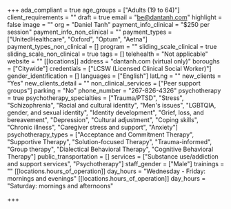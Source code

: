+++
ada_compliant = true
age_groups = ["Adults (19 to 64)"]
client_requirements = ""
draft = true
email = "be@dantanh.com"
highlight = false
image = ""
org = "Daniel Tanh"
payment_info_clinical = "$250 per session"
payment_info_non_clinical = ""
payment_types = ["UnitedHealthcare", "Oxford", "Optum", "Aetna"]
payment_types_non_clinical = []
program = ""
sliding_scale_clinical = true
sliding_scale_non_clinical = true
tags = []
telehealth = "Not applicable"
website = ""
[[locations]]
address = "dantanh.com (virtual only)"
boroughs = ["Citywide"]
credentials = ["LCSW (Licensed Clinical Social Worker)"]
gender_identification = []
languages = ["English"]
latLng = ""
new_clients = "Yes"
new_clients_detail = ""
non_clinical_services = ["Peer support groups"]
parking = "No"
phone_number = "267-826-4326"
psychotherapy = true
psychotherapy_specialties = ["Trauma/PTSD", "Stress", "Schizophrenia", "Racial and cultural identity", "Men's issues", "LGBTQIA, gender, and sexual identity", "Identity development", "Grief, loss, and bereavement", "Depression", "Cultural adjustment", "Coping skills", "Chronic illness", "Caregiver stress and support", "Anxiety"]
psychotherapy_types = ["Acceptance and Commitment Therapy", "Supportive Therapy", "Solution-focused Therapy", "Trauma-informed", "Group therapy", "Dialectical Behavioral Therapy", "Cognitive Behavioral Therapy"]
public_transportation = []
services = ["Substance use/addiction and support services", "Psychotherapy"]
staff_gender = ["Male"]
trainings = ""
[[locations.hours_of_operation]]
day_hours = "Wednesday - Friday: mornings and evenings"
[[locations.hours_of_operation]]
day_hours = "Saturday: mornings and afternoons"

+++
